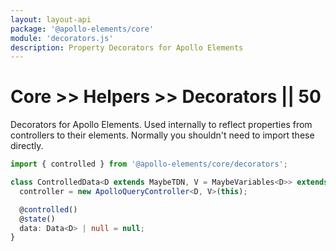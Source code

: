 ```yaml
---
layout: layout-api
package: '@apollo-elements/core'
module: 'decorators.js'
description: Property Decorators for Apollo Elements
---
```

# Core >> Helpers >> Decorators || 50

Decorators for Apollo Elements. Used internally to reflect properties from controllers to their elements. Normally you shouldn't need to import these directly.

```ts
import { controlled } from '@apollo-elements/core/decorators';

class ControlledData<D extends MaybeTDN, V = MaybeVariables<D>> extends LitElement {
  controller = new ApolloQueryController<D, V>(this);

  @controlled()
  @state()
  data: Data<D> | null = null;
}
```
